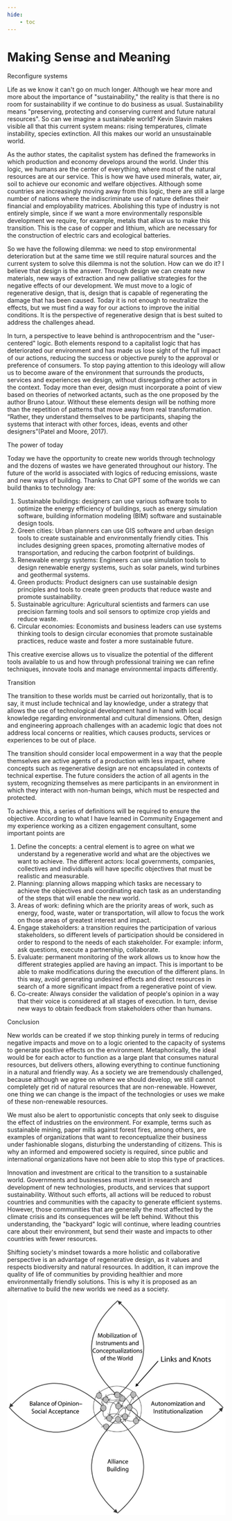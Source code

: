 ```yaml
---
hide:
    - toc
---
```


# Making Sense and Meaning

Reconfigure systems

Life as we know it can't go on much longer. Although we hear more and more about the importance of "sustainability," the reality is that there is no room for sustainability if we continue to do business as usual. Sustainability means "preserving, protecting and conserving current and future natural resources". So can we imagine a sustainable world? Kevin Slavin makes visible all that this current system means: rising temperatures, climate instability, species extinction. All this makes our world an unsustainable world.

As the author states, the capitalist system has defined the frameworks in which production and economy develops around the world. Under this logic, we humans are the center of everything, where most of the natural resources are at our service. This is how we have used minerals, water, air, soil to achieve our economic and welfare objectives. Although some countries are increasingly moving away from this logic, there are still a large number of nations where the indiscriminate use of nature defines their financial and employability matrices. Abolishing this type of industry is not entirely simple, since if we want a more environmentally responsible development we require, for example, metals that allow us to make this transition. This is the case of copper and lithium, which are necessary for the construction of electric cars and ecological batteries.

So we have the following dilemma: we need to stop environmental deterioration but at the same time we still require natural sources and the current system to solve this dilemma is not the solution. How can we do it? I believe that design is the answer. Through design we can create new materials, new ways of extraction and new palliative strategies for the negative effects of our development. We must move to a logic of regenerative design, that is, design that is capable of regenerating the damage that has been caused. Today it is not enough to neutralize the effects, but we must find a way for our actions to improve the initial conditions. It is the perspective of regenerative design that is best suited to address the challenges ahead.

In turn, a perspective to leave behind is anthropocentrism and the "user-centered" logic. Both elements respond to a capitalist logic that has deteriorated our environment and has made us lose sight of the full impact of our actions, reducing the success or objective purely to the approval or preference of consumers. To stop paying attention to this ideology will allow us to become aware of the environment that surrounds the products, services and experiences we design, without disregarding other actors in the context. Today more than ever, design must incorporate a point of view based on theories of networked actants, such as the one proposed by the author Bruno Latour. Without these elements design will be nothing more than the repetition of patterns that move away from real transformation. “Rather, they understand themselves to be participants, shaping the systems that interact with other forces, ideas, events and other designers”(Patel and Moore, 2017).

The power of today

Today we have the opportunity to create new worlds through technology and the dozens of wastes we have generated throughout our history. The future of the world is associated with logics of reducing emissions, waste and new ways of building. Thanks to Chat GPT some of the worlds we can build thanks to technology are:
1. Sustainable buildings: designers can use various software tools to optimize the energy efficiency of buildings, such as energy simulation software, building information modeling (BIM) software and sustainable design tools.
2. Green cities: Urban planners can use GIS software and urban design tools to create sustainable and environmentally friendly cities. This includes designing green spaces, promoting alternative modes of transportation, and reducing the carbon footprint of buildings.
3. Renewable energy systems: Engineers can use simulation tools to design renewable energy systems, such as solar panels, wind turbines and geothermal systems.
4. Green products: Product designers can use sustainable design principles and tools to create green products that reduce waste and promote sustainability.
5. Sustainable agriculture: Agricultural scientists and farmers can use precision farming tools and soil sensors to optimize crop yields and reduce waste.
6. Circular economies: Economists and business leaders can use systems thinking tools to design circular economies that promote sustainable practices, reduce waste and foster a more sustainable future.

This creative exercise allows us to visualize the potential of the different tools available to us and how through professional training we can refine techniques, innovate tools and manage environmental impacts differently.

Transition

The transition to these worlds must be carried out horizontally, that is to say, it must include technical and lay knowledge, under a strategy that allows the use of technological development hand in hand with local knowledge regarding environmental and cultural dimensions. Often, design and engineering approach challenges with an academic logic that does not address local concerns or realities, which causes products, services or experiences to be out of place.

The transition should consider local empowerment in a way that the people themselves are active agents of a production with less impact, where concepts such as regenerative design are not encapsulated in contexts of technical expertise. The future considers the action of all agents in the system, recognizing themselves as mere participants in an environment in which they interact with non-human beings, which must be respected and protected.

To achieve this, a series of definitions will be required to ensure the objective. According to what I have learned in Community Engagement and my experience working as a citizen engagement consultant, some important points are

1. Define the concepts: a central element is to agree on what we understand by a regenerative world and what are the objectives we want to achieve. The different actors: local governments, companies, collectives and individuals will have specific objectives that must be realistic and measurable.
2. Planning: planning allows mapping which tasks are necessary to achieve the objectives and coordinating each task as an understanding of the steps that will enable the new world.
3. Areas of work: defining which are the priority areas of work, such as energy, food, waste, water or transportation, will allow to focus the work on those areas of greatest interest and impact.
4. Engage stakeholders: a transition requires the participation of various stakeholders, so different levels of participation should be considered in order to respond to the needs of each stakeholder. For example: inform, ask questions, execute a partnership, collaborate.
5. Evaluate: permanent monitoring of the work allows us to know how the different strategies applied are having an impact. This is important to be able to make modifications during the execution of the different plans. In this way, avoid generating undesired effects and direct resources in search of a more significant impact from a regenerative point of view.
6. Co-create: Always consider the validation of people's opinion in a way that their voice is considered at all stages of execution. In turn, devise new ways to obtain feedback from stakeholders other than humans.

Conclusion

New worlds can be created if we stop thinking purely in terms of reducing negative impacts and move on to a logic oriented to the capacity of systems to generate positive effects on the environment. Metaphorically, the ideal would be for each actor to function as a large plant that consumes natural resources, but delivers others, allowing everything to continue functioning in a natural and friendly way. As a society we are tremendously challenged, because although we agree on where we should develop, we still cannot completely get rid of natural resources that are non-renewable. However, one thing we can change is the impact of the technologies or uses we make of these non-renewable resources.


We must also be alert to opportunistic concepts that only seek to disguise the effect of industries on the environment. For example, terms such as sustainable mining, paper mills against forest fires, among others, are examples of organizations that want to reconceptualize their business under fashionable slogans, disturbing the understanding of citizens. This is why an informed and empowered society is required, since public and international organizations have not been able to stop this type of practices.  

Innovation and investment are critical to the transition to a sustainable world. Governments and businesses must invest in research and development of new technologies, products, and services that support sustainability. Without such efforts, all actions will be reduced to robust countries and communities with the capacity to generate efficient systems. However, those communities that are generally the most affected by the climate crisis and its consequences will be left behind.  Without this understanding, the "backyard" logic will continue, where leading countries care about their environment, but send their waste and impacts to other countries with fewer resources.

Shifting society's mindset towards a more holistic and collaborative perspective is an advantage of regenerative design, as it values and respects biodiversity and natural resources. In addition, it can improve the quality of life of communities by providing healthier and more environmentally friendly solutions. This is why it is proposed as an alternative to build the new worlds we need as a society.

![](../images/act.png)
